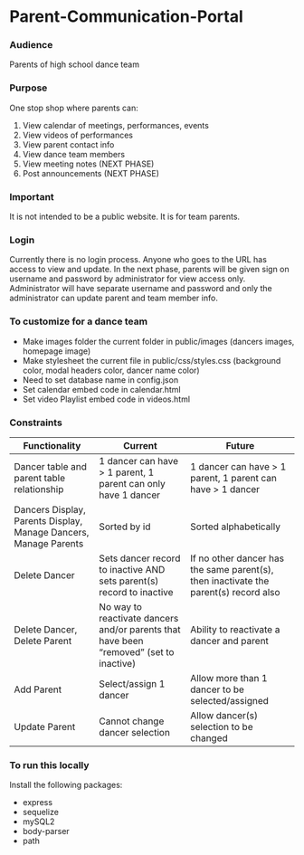 # Parent-Communication-Portal

### Audience 
Parents of high school dance team

### Purpose 
One stop shop where parents can:
1.	View calendar of meetings, performances, events
2.	View videos of performances
3.	View parent contact info
4.	View dance team members
5.	View meeting notes (NEXT PHASE)
6.	Post announcements (NEXT PHASE)

### Important
It is not intended to be a public website. It is for team parents.

### Login
Currently there is no login process. Anyone who goes to the URL has access to view and update. In the next phase, parents will be given sign on username and password by administrator for view access only. Administrator will have separate username and password and only the administrator can update parent and team member info.

### To customize for a dance team
* Make images folder the current folder in public/images (dancers images, homepage image)
* Make stylesheet the current file in public/css/styles.css (background color, modal headers color, dancer name color) 
* Need to set database name in config.json
* Set calendar embed code in calendar.html
* Set video Playlist embed code in videos.html

### Constraints
Functionality | Current | Future
--- | --- | ---
Dancer table and parent table relationship | 1 dancer can have > 1 parent, 1 parent can only have 1 dancer | 1 dancer can have > 1 parent, 1 parent can have > 1 dancer
Dancers Display, Parents Display, Manage Dancers, Manage Parents | Sorted by id | Sorted alphabetically
Delete Dancer | Sets dancer record to inactive AND sets parent(s) record to inactive | If no other dancer has the same parent(s), then inactivate the parent(s) record also
Delete Dancer, Delete Parent | No way to reactivate dancers and/or parents that have been “removed” (set to inactive) | Ability to reactivate a dancer and parent
Add Parent | Select/assign 1 dancer | Allow more than 1 dancer to be selected/assigned
Update Parent | Cannot change dancer selection | Allow dancer(s) selection to be changed


### To run this locally 
Install the following packages:
* express
* sequelize
* mySQL2
* body-parser
* path
